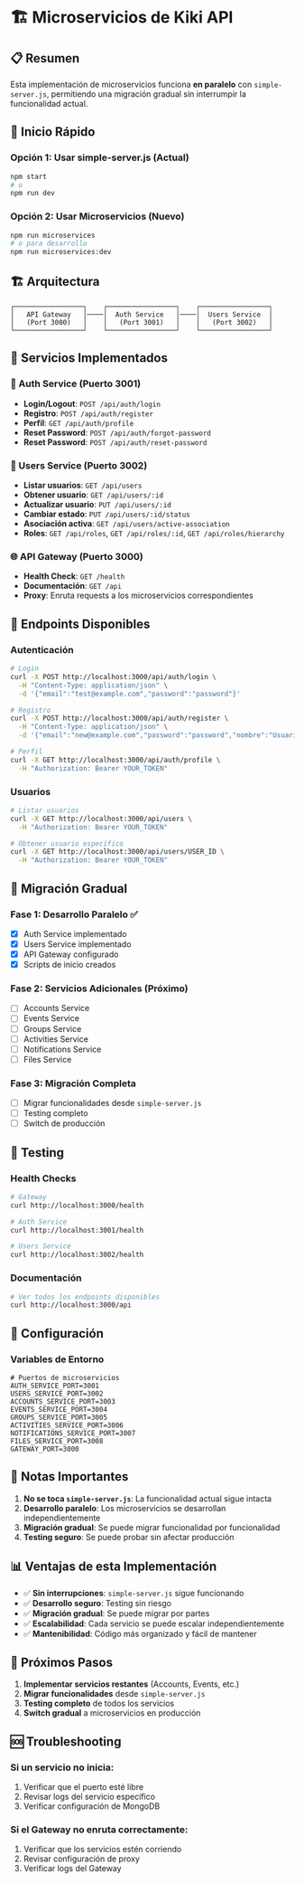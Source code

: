 # 🏗️ Microservicios de Kiki API

## 📋 Resumen

Esta implementación de microservicios funciona **en paralelo** con `simple-server.js`, permitiendo una migración gradual sin interrumpir la funcionalidad actual.

## 🚀 Inicio Rápido

### Opción 1: Usar simple-server.js (Actual)
```bash
npm start
# o
npm run dev
```

### Opción 2: Usar Microservicios (Nuevo)
```bash
npm run microservices
# o para desarrollo
npm run microservices:dev
```

## 🏗️ Arquitectura

```
┌─────────────────┐    ┌─────────────────┐    ┌─────────────────┐
│   API Gateway   │────│  Auth Service   │────│  Users Service  │
│   (Port 3000)   │    │   (Port 3001)   │    │   (Port 3002)   │
└─────────────────┘    └─────────────────┘    └─────────────────┘
```

## 🔧 Servicios Implementados

### 🔐 Auth Service (Puerto 3001)
- **Login/Logout**: `POST /api/auth/login`
- **Registro**: `POST /api/auth/register`
- **Perfil**: `GET /api/auth/profile`
- **Reset Password**: `POST /api/auth/forgot-password`
- **Reset Password**: `POST /api/auth/reset-password`

### 👥 Users Service (Puerto 3002)
- **Listar usuarios**: `GET /api/users`
- **Obtener usuario**: `GET /api/users/:id`
- **Actualizar usuario**: `PUT /api/users/:id`
- **Cambiar estado**: `PUT /api/users/:id/status`
- **Asociación activa**: `GET /api/users/active-association`
- **Roles**: `GET /api/roles`, `GET /api/roles/:id`, `GET /api/roles/hierarchy`

### 🌐 API Gateway (Puerto 3000)
- **Health Check**: `GET /health`
- **Documentación**: `GET /api`
- **Proxy**: Enruta requests a los microservicios correspondientes

## 📡 Endpoints Disponibles

### Autenticación
```bash
# Login
curl -X POST http://localhost:3000/api/auth/login \
  -H "Content-Type: application/json" \
  -d '{"email":"test@example.com","password":"password"}'

# Registro
curl -X POST http://localhost:3000/api/auth/register \
  -H "Content-Type: application/json" \
  -d '{"email":"new@example.com","password":"password","nombre":"Usuario Nuevo"}'

# Perfil
curl -X GET http://localhost:3000/api/auth/profile \
  -H "Authorization: Bearer YOUR_TOKEN"
```

### Usuarios
```bash
# Listar usuarios
curl -X GET http://localhost:3000/api/users \
  -H "Authorization: Bearer YOUR_TOKEN"

# Obtener usuario específico
curl -X GET http://localhost:3000/api/users/USER_ID \
  -H "Authorization: Bearer YOUR_TOKEN"
```

## 🔄 Migración Gradual

### Fase 1: Desarrollo Paralelo ✅
- [x] Auth Service implementado
- [x] Users Service implementado
- [x] API Gateway configurado
- [x] Scripts de inicio creados

### Fase 2: Servicios Adicionales (Próximo)
- [ ] Accounts Service
- [ ] Events Service
- [ ] Groups Service
- [ ] Activities Service
- [ ] Notifications Service
- [ ] Files Service

### Fase 3: Migración Completa
- [ ] Migrar funcionalidades desde `simple-server.js`
- [ ] Testing completo
- [ ] Switch de producción

## 🧪 Testing

### Health Checks
```bash
# Gateway
curl http://localhost:3000/health

# Auth Service
curl http://localhost:3001/health

# Users Service
curl http://localhost:3002/health
```

### Documentación
```bash
# Ver todos los endpoints disponibles
curl http://localhost:3000/api
```

## 🔧 Configuración

### Variables de Entorno
```env
# Puertos de microservicios
AUTH_SERVICE_PORT=3001
USERS_SERVICE_PORT=3002
ACCOUNTS_SERVICE_PORT=3003
EVENTS_SERVICE_PORT=3004
GROUPS_SERVICE_PORT=3005
ACTIVITIES_SERVICE_PORT=3006
NOTIFICATIONS_SERVICE_PORT=3007
FILES_SERVICE_PORT=3008
GATEWAY_PORT=3000
```

## 🚨 Notas Importantes

1. **No se toca `simple-server.js`**: La funcionalidad actual sigue intacta
2. **Desarrollo paralelo**: Los microservicios se desarrollan independientemente
3. **Migración gradual**: Se puede migrar funcionalidad por funcionalidad
4. **Testing seguro**: Se puede probar sin afectar producción

## 📊 Ventajas de esta Implementación

- ✅ **Sin interrupciones**: `simple-server.js` sigue funcionando
- ✅ **Desarrollo seguro**: Testing sin riesgo
- ✅ **Migración gradual**: Se puede migrar por partes
- ✅ **Escalabilidad**: Cada servicio se puede escalar independientemente
- ✅ **Mantenibilidad**: Código más organizado y fácil de mantener

## 🔄 Próximos Pasos

1. **Implementar servicios restantes** (Accounts, Events, etc.)
2. **Migrar funcionalidades** desde `simple-server.js`
3. **Testing completo** de todos los servicios
4. **Switch gradual** a microservicios en producción

## 🆘 Troubleshooting

### Si un servicio no inicia:
1. Verificar que el puerto esté libre
2. Revisar logs del servicio específico
3. Verificar configuración de MongoDB

### Si el Gateway no enruta correctamente:
1. Verificar que los servicios estén corriendo
2. Revisar configuración de proxy
3. Verificar logs del Gateway
